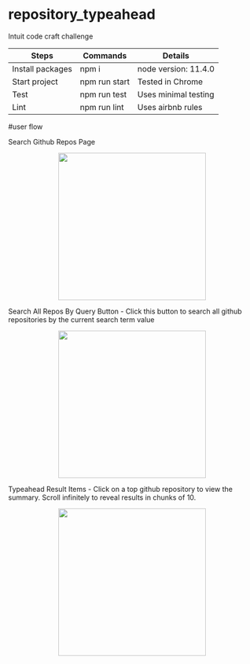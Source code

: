 # repository_typeahead
Intuit code craft challenge

| **Steps** | **Commands** | **Details** |
|----------|-------|-------|
|  Install packages  |   npm i    | node version: 11.4.0 |
|  Start project | npm run start | Tested in Chrome |
|  Test | npm run test | Uses minimal testing |
|  Lint | npm run lint | Uses airbnb rules |

#user flow

Search Github Repos Page

<p align="center">
  <img width="300" src="https://s3-us-west-1.amazonaws.com/vellocet/images/flow-1.png"/>
</p>

Search All Repos By Query Button - Click this button to search all github repositories by the current search term value

<p align="center">
  <img width="300" src="https://s3-us-west-1.amazonaws.com/vellocet/images/flow-2.png"/>
</p>

Typeahead Result Items - Click on a top github repository to view the summary. Scroll infinitely to reveal results in chunks of 10.

<p align="center">
  <img width="300" src="https://s3-us-west-1.amazonaws.com/vellocet/images/flow-3.png"/>
</p>
